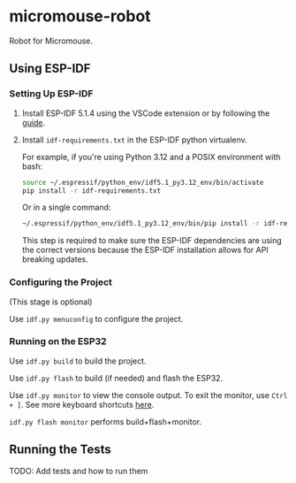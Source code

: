 # micromouse-robot

Robot for Micromouse.

## Using ESP-IDF

### Setting Up ESP-IDF

1. Install ESP-IDF 5.1.4 using the VSCode extension or by following the
   [guide][install guide].
2. Install `idf-requirements.txt` in the ESP-IDF python virtualenv.

   For example, if you're using Python 3.12 and a POSIX environment with bash:

   ```sh
   source ~/.espressif/python_env/idf5.1_py3.12_env/bin/activate
   pip install -r idf-requirements.txt
   ```

   Or in a single command:

   ```sh
   ~/.espressif/python_env/idf5.1_py3.12_env/bin/pip install -r idf-requirements.txt
   ```

   This step is required to make sure the ESP-IDF dependencies are using the
   correct versions because the ESP-IDF installation allows for API breaking
   updates.

[install guide]: https://docs.espressif.com/projects/esp-idf/en/v5.1.4/esp32/get-started/index.html#installation

### Configuring the Project

(This stage is optional)

Use `idf.py menuconfig` to configure the project.

### Running on the ESP32

Use `idf.py build` to build the project.

Use `idf.py flash` to build (if needed) and flash the ESP32.

Use `idf.py monitor` to view the console output.
To exit the monitor, use `Ctrl + ]`.
See more keyboard shortcuts [here][monitor shortcuts].

`idf.py flash monitor` performs build+flash+monitor.

[monitor shortcuts]: https://docs.espressif.com/projects/esp-idf/en/v5.1.4/esp32/api-guides/tools/idf-monitor.html#keyboard-shortcuts

## Running the Tests

TODO: Add tests and how to run them
